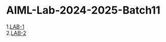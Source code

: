 # AIML-Lab-2024-2025-Batch11
1.[LAB-1](https://github.com/preethika2512/AIML-Lab-2024-2025-Batch11/blob/main/Lab01.ipynb)  
2.[LAB-2](https://github.com/preethika2512/AIML-Lab-2024-2025-Batch11/blob/main/LAB_02.ipynb)  
